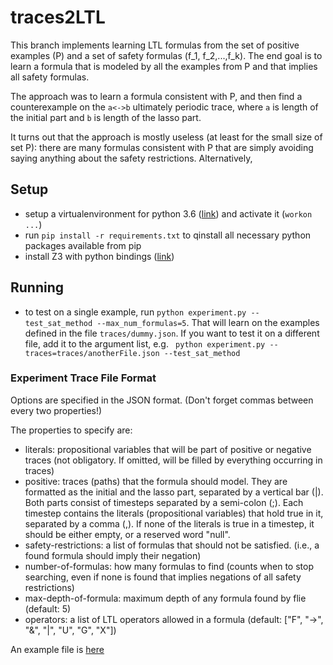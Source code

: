 # traces2LTL

This branch implements learning LTL formulas from the set of positive examples (P) and a set of safety
formulas (f_1, f_2,...,f_k). The end goal is to learn a formula that is modeled by all the examples from P and
that implies all safety formulas.

The approach was to learn a formula consistent with P, and then find a counterexample on the `a<->b`
ultimately periodic trace, where `a` is length of the initial part and `b` is length of the lasso part.

It turns out that the approach is mostly useless (at least for the small size of set P): there are many formulas
consistent with P that are simply avoiding saying anything about the safety restrictions. Alternatively,

 
## Setup
- setup a virtualenvironment for python 3.6 ([link](http://virtualenvwrapper.readthedocs.io/en/latest/)) and activate it (`workon ...`)
- run `pip install -r requirements.txt` to qinstall all necessary python packages available from pip
- install Z3 with python bindings ([link](https://github.com/Z3Prover/z3#python))

## Running
- to test on a single example, run `python experiment.py --test_sat_method --max_num_formulas=5`.
That will learn on the examples defined in the file `traces/dummy.json`. If you want to test it on a different file,
add it to the argument list, e.g. ` python experiment.py --traces=traces/anotherFile.json --test_sat_method`

### Experiment Trace File Format
 Options are specified in the JSON format. (Don't forget commas between every two properties!)

The properties to specify are:

   - literals: propositional variables that will be part of positive or negative traces (not obligatory. If omitted, will be filled by everything occurring in traces)
   - positive: traces (paths) that the formula should model. They are formatted as the initial and the lasso part, separated by a vertical bar (|). Both parts consist of timesteps separated by a semi-colon (;). Each timestep contains the literals (propositional variables) that hold true in it, separated by a comma (,). If none of the literals is true in a timestep, it should be either empty, or a reserved word "null".
   - safety-restrictions: a list of formulas that should not be satisfied. (i.e., a found formula should imply their negation)
   - number-of-formulas: how many formulas to find (counts when to stop searching, even if none is found that implies negations of all safety restrictions)
   - max-depth-of-formula: maximum depth of any formula found by flie (default: 5)
   - operators: a list of LTL operators allowed in a formula (default: ["F", "->", "&", "|", "U", "G", "X"])
   
An example file is [here](traces/dummy.json) 


 
